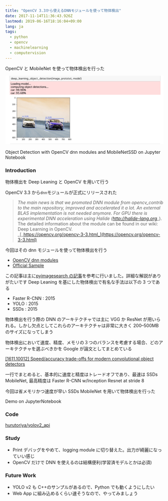 ```yaml
---
title: "OpenCV 3.3から使えるDNNモジュールを使って物体検出"
date: 2017-11-14T11:36:43.926Z
lastmod: 2019-06-16T18:16:04+09:00
lang: ja
tags:
  - python
  - opencv
  - machinelearning
  - computervision
---
```


OpenCV と MobileNet を使って物体検出を行った

![image](/posts/2017-11-14/images/1.png)

Object Detection with OpenCV dnn modules and MobileNetSSD on Jupyter Notebook

### Introduction

物体検出を Deep Leaning と OpenCV を用いて行う

OpenCV 3.3 から`dnn`モジュールが正式にリリースされた

> _The main news is that we promoted DNN module from opencv_contrib to the main repository, improved and accelerated it a lot. An external BLAS implementation is not needed anymore. For GPU there is experimental DNN acceleration using Halide (_[_http://halide-lang.org_](http://halide-lang.org)_). The detailed information about the module can be found in our wiki: Deep Learning in OpenCV.  
> _[_https://opencv.org/opencv-3-3.html_](https://opencv.org/opencv-3-3.html)

今回はその dnn モジュールを使って物体検出を行う

- [OpenCV dnn modules](https://github.com/opencv/opencv/tree/master/modules/dnn)
- [Official Sample](https://github.com/opencv/opencv/tree/master/samples/dnn)

この記事は主に[pyimagesearch の記事](https://www.pyimagesearch.com/2017/09/11/object-detection-with-deep-learning-and-opencv/)を参考に行いました。詳細な解説がありがたいです Deep Leaning を基にした物体検出で有名な手法は以下の 3 つである

- Faster R-CNN : 2015
- YOLO : 2015
- SSDs : 2015

物体検出を行う際の DNN のアーキテクチャでは主に VGG か ResNet が用いられる。しかし欠点としてこれらのアーキテクチャは非常に大きく 200–500MB のサイズになってしまう

物体検出において速度、精度、メモリの３つのバランスを考慮する場合、どのアーキテクチャを選ぶべきかを Google が論文としてまとめている

[[1611.10012] Speed/accuracy trade-offs for modern convolutional object detectors](https://arxiv.org/abs/1611.10012)

一行でまとめると、基本的に速度と精度はトレードオフであり、最速は SSDs MobileNet, 最高精度は Faster R-CNN w/Inception Resnet at stride 8

今回は省メモリかつ速度が早い SSDs MobileNet を用いて物体検出を行った

Demo on JupyterNotebook

### Code

[hurutoriya/yolov2_api](https://github.com/hurutoriya/yolov2_api)

### Study

- Print デバッグをやめて、logging module に切り替えた。出力が綺麗になっていい感じ
- OpenCV だけで DNN を使えるのは結構便利(学習済モデルとかは必須)

### Future Work

- YOLO v2 も C++のサンプルがあるので、Python でも動くようにしたい
- Web App に組み込めるくらい速そうなので、やってみましょう
